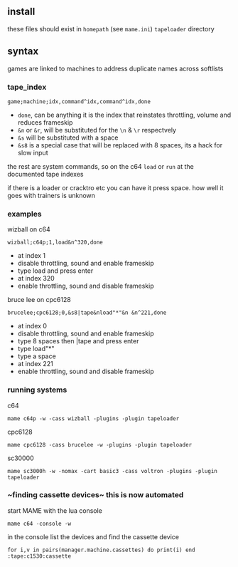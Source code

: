 ## install
these files should exist in `homepath` (see `mame.ini`) `tapeloader` directory

## syntax
games are linked to machines to address duplicate names across softlists

### tape_index
```
game;machine;idx,command^idx,command^idx,done
```

- `done`, can be anything it is the index that reinstates throttling, volume and reduces frameskip
- `&n` or `&r`, will be substituted for the `\n` & `\r` respectvely
- `&s` will be substituted with a space
- `&s8` is a special case that will be replaced with 8 spaces, its a hack for slow input

the rest are system commands, so on the c64 `load` or `run` at the documented tape indexes

if there is a loader or cracktro etc you can have it press space. how well it goes with trainers is unknown

### examples
wizball on c64
```
wizball;c64p;1,load&n^320,done
```
- at index 1
 - disable throttling, sound and enable frameskip 
 - type load and press enter
- at index 320
 - enable throttling, sound and disable frameskip 

bruce lee on cpc6128
```
brucelee;cpc6128;0,&s8|tape&nload"*"&n &n^221,done
```
- at index 0
 - disable throttling, sound and enable frameskip 
 - type 8 spaces then |tape and press enter
 - type load"*"
 - type a space
- at index 221
 - enable throttling, sound and disable frameskip 


### running systems
c64
```
mame c64p -w -cass wizball -plugins -plugin tapeloader
```

cpc6128
```
mame cpc6128 -cass brucelee -w -plugins -plugin tapeloader
```

sc30000
```
mame sc3000h -w -nomax -cart basic3 -cass voltron -plugins -plugin tapeloader
```



### ~finding cassette devices~ this is now automated
start MAME with the lua console
```
mame c64 -console -w
```

in the console list the devices and find the cassette device
```
for i,v in pairs(manager.machine.cassettes) do print(i) end
:tape:c1530:cassette
```
